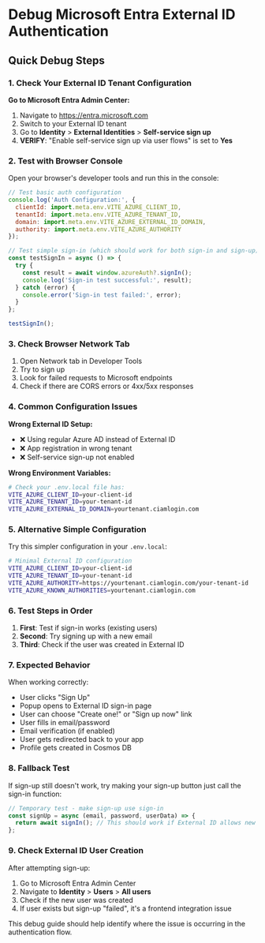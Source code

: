 # Debug Microsoft Entra External ID Authentication

## Quick Debug Steps

### 1. Check Your External ID Tenant Configuration

**Go to Microsoft Entra Admin Center:**
1. Navigate to https://entra.microsoft.com
2. Switch to your External ID tenant
3. Go to **Identity** > **External Identities** > **Self-service sign up**
4. **VERIFY**: "Enable self-service sign up via user flows" is set to **Yes**

### 2. Test with Browser Console

Open your browser's developer tools and run this in the console:

```javascript
// Test basic auth configuration
console.log('Auth Configuration:', {
  clientId: import.meta.env.VITE_AZURE_CLIENT_ID,
  tenantId: import.meta.env.VITE_AZURE_TENANT_ID,
  domain: import.meta.env.VITE_AZURE_EXTERNAL_ID_DOMAIN,
  authority: import.meta.env.VITE_AZURE_AUTHORITY
});

// Test simple sign-in (which should work for both sign-in and sign-up)
const testSignIn = async () => {
  try {
    const result = await window.azureAuth?.signIn();
    console.log('Sign-in test successful:', result);
  } catch (error) {
    console.error('Sign-in test failed:', error);
  }
};

testSignIn();
```

### 3. Check Browser Network Tab

1. Open Network tab in Developer Tools
2. Try to sign up
3. Look for failed requests to Microsoft endpoints
4. Check if there are CORS errors or 4xx/5xx responses

### 4. Common Configuration Issues

**Wrong External ID Setup:**
- ❌ Using regular Azure AD instead of External ID
- ❌ App registration in wrong tenant
- ❌ Self-service sign-up not enabled

**Wrong Environment Variables:**
```bash
# Check your .env.local file has:
VITE_AZURE_CLIENT_ID=your-client-id
VITE_AZURE_TENANT_ID=your-tenant-id
VITE_AZURE_EXTERNAL_ID_DOMAIN=yourtenant.ciamlogin.com
```

### 5. Alternative Simple Configuration

Try this simpler configuration in your `.env.local`:

```bash
# Minimal External ID configuration
VITE_AZURE_CLIENT_ID=your-client-id
VITE_AZURE_TENANT_ID=your-tenant-id
VITE_AZURE_AUTHORITY=https://yourtenant.ciamlogin.com/your-tenant-id
VITE_AZURE_KNOWN_AUTHORITIES=yourtenant.ciamlogin.com
```

### 6. Test Steps in Order

1. **First**: Test if sign-in works (existing users)
2. **Second**: Try signing up with a new email
3. **Third**: Check if the user was created in External ID

### 7. Expected Behavior

When working correctly:
- User clicks "Sign Up"
- Popup opens to External ID sign-in page
- User can choose "Create one!" or "Sign up now" link
- User fills in email/password
- Email verification (if enabled)
- User gets redirected back to your app
- Profile gets created in Cosmos DB

### 8. Fallback Test

If sign-up still doesn't work, try making your sign-up button just call the sign-in function:

```javascript
// Temporary test - make sign-up use sign-in
const signUp = async (email, password, userData) => {
  return await signIn(); // This should work if External ID allows new users
};
```

### 9. Check External ID User Creation

After attempting sign-up:
1. Go to Microsoft Entra Admin Center
2. Navigate to **Identity** > **Users** > **All users**
3. Check if the new user was created
4. If user exists but sign-up "failed", it's a frontend integration issue

This debug guide should help identify where the issue is occurring in the authentication flow. 